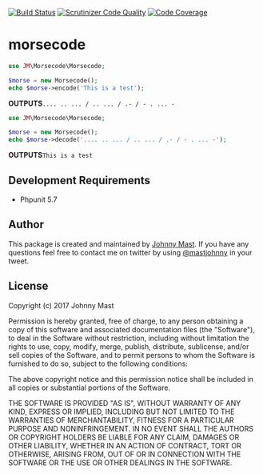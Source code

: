[![Build Status](https://travis-ci.org/johnnymast/morsecode.svg?branch=master)](https://travis-ci.org/johnnymast/morsecode)
[![Scrutinizer Code Quality](https://scrutinizer-ci.com/g/johnnymast/morsecode/badges/quality-score.png?b=master)](https://scrutinizer-ci.com/g/johnnymast/morsecode/?branch=master)
[![Code Coverage](https://scrutinizer-ci.com/g/johnnymast/morsecode/badges/coverage.png?b=master)](https://scrutinizer-ci.com/g/johnnymast/morsecode/?branch=master)

# morsecode

```php
use JM\Morsecode\Morsecode;

$morse = new Morsecode();
echo $morse->encode('This is a test');
```
**OUTPUTS**```.... .. ... / .. ... / .- / - . ... -```

```php
use JM\Morsecode\Morsecode;

$morse = new Morsecode();
echo $morse->decode('.... .. ... / .. ... / .- / - . ... -');
```
**OUTPUTS**```This is a test```

## Development Requirements

+ Phpunit 5.7


## Author

This package is created and maintained by [Johnny Mast](https://github.com/johnnymast). If you have any questions feel free to contact me on twitter by using [@mastjohnny](https://twitter.com/intent/tweet?text=@mastjohnny) in your tweet.

 
## License

Copyright (c) 2017 Johnny Mast

Permission is hereby granted, free of charge, to any person obtaining a copy
of this software and associated documentation files (the "Software"), to deal
in the Software without restriction, including without limitation the rights
to use, copy, modify, merge, publish, distribute, sublicense, and/or sell
copies of the Software, and to permit persons to whom the Software is
furnished to do so, subject to the following conditions:

The above copyright notice and this permission notice shall be included in all copies or substantial portions of the Software.

THE SOFTWARE IS PROVIDED "AS IS", WITHOUT WARRANTY OF ANY KIND, EXPRESS OR IMPLIED, INCLUDING BUT NOT LIMITED TO THE WARRANTIES OF MERCHANTABILITY, FITNESS FOR A PARTICULAR PURPOSE AND NONINFRINGEMENT. IN NO EVENT SHALL THE AUTHORS OR COPYRIGHT HOLDERS BE LIABLE FOR ANY CLAIM, DAMAGES OR OTHER LIABILITY, WHETHER IN AN ACTION OF CONTRACT, TORT OR OTHERWISE, ARISING FROM, OUT OF OR IN CONNECTION WITH THE SOFTWARE OR THE USE OR OTHER DEALINGS IN THE SOFTWARE.
  